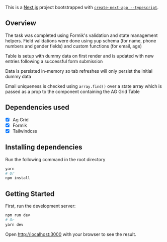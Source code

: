 This is a [Next.js](https://nextjs.org/) project bootstrapped with [`create-next-app --typescript`](https://github.com/vercel/next.js/tree/canary/packages/create-next-app).

## Overview

The task was completed using Formik's validation and state management helpers.
Field validations were done using yup schema (for name, phone numbers 
and gender fields) and custom functions (for email, age)

Table is setup with dummy data on first render and is updated with new entries following a successful form submission

Data is persisted in-memory so tab refreshes will only persist the initial dummy data

Email uniqueness is checked using `array.find()` over a state array which is passed as a prop to the component containing the AG Grid Table

## Dependencies used

- [x] Ag Grid
- [x] Formik  
- [x] Tailwindcss

## Installing dependencies

Run the following command in the root directory

```bash
yarn
# Or
npm install
```

## Getting Started

First, run the development server:

```bash
npm run dev
# Or
yarn dev
```

Open [http://localhost:3000](http://localhost:3000) with your browser to see the result.
